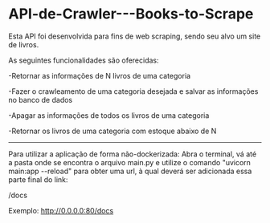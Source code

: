 # API-de-Crawler---Books-to-Scrape


Esta API foi desenvolvida para fins de web scraping, sendo seu alvo um site de livros.

As seguintes funcionalidades são oferecidas:

-Retornar as informações de N livros de uma categoria

-Fazer o crawleamento de uma categoria desejada e salvar as informações no banco de dados

-Apagar as informações de todos os livros de uma categoria

-Retornar os livros de uma categoria com estoque abaixo de N

_______________________________________________________________________________________________

Para utilizar a aplicação de forma não-dockerizada:
Abra o terminal, vá até a pasta onde se encontra o arquivo main.py e utilize o comando "uvicorn main:app --reload" para obter uma url, à qual deverá ser adicionada essa parte final do link:

/docs

Exemplo: http://0.0.0.0:80/docs
